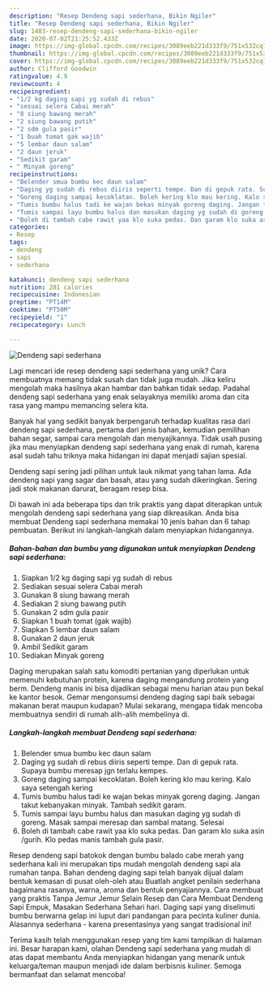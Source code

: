 ```yaml
---
description: "Resep Dendeng sapi sederhana, Bikin Ngiler"
title: "Resep Dendeng sapi sederhana, Bikin Ngiler"
slug: 1483-resep-dendeng-sapi-sederhana-bikin-ngiler
date: 2020-07-02T21:25:52.433Z
image: https://img-global.cpcdn.com/recipes/3089eeb221d333f9/751x532cq70/dendeng-sapi-sederhana-foto-resep-utama.jpg
thumbnail: https://img-global.cpcdn.com/recipes/3089eeb221d333f9/751x532cq70/dendeng-sapi-sederhana-foto-resep-utama.jpg
cover: https://img-global.cpcdn.com/recipes/3089eeb221d333f9/751x532cq70/dendeng-sapi-sederhana-foto-resep-utama.jpg
author: Clifford Goodwin
ratingvalue: 4.9
reviewcount: 4
recipeingredient:
- "1/2 kg daging sapi yg sudah di rebus"
- "sesuai selera Cabai merah"
- "8 siung bawang merah"
- "2 siung bawang putih"
- "2 sdm gula pasir"
- "1 buah tomat gak wajib"
- "5 lembar daun salam"
- "2 daun jeruk"
- "Sedikit garam"
- " Minyak goreng"
recipeinstructions:
- "Belender smua bumbu kec daun salam"
- "Daging yg sudah di rebus diiris seperti tempe. Dan di gepuk rata. Supaya bumbu meresap jgn terlalu kempes."
- "Goreng daging sampai kecoklatan. Boleh kering klo mau kering. Kalo saya setengah kering"
- "Tumis bumbu halus tadi ke wajan bekas minyak goreng daging. Jangan takut kebanyakan minyak. Tambah sedikit garam."
- "Tumis sampai layu bumbu halus dan masukan daging yg sudah di goreng. Masak sampai meresap dan sambal matang. Selesai"
- "Boleh di tambah cabe rawit yaa klo suka pedas. Dan garam klo suka asin /gurih. Klo pedas manis tambah gula pasir."
categories:
- Resep
tags:
- dendeng
- sapi
- sederhana

katakunci: dendeng sapi sederhana 
nutrition: 281 calories
recipecuisine: Indonesian
preptime: "PT14M"
cooktime: "PT50M"
recipeyield: "1"
recipecategory: Lunch

---
```



![Dendeng sapi sederhana](https://img-global.cpcdn.com/recipes/3089eeb221d333f9/751x532cq70/dendeng-sapi-sederhana-foto-resep-utama.jpg)

Lagi mencari ide resep dendeng sapi sederhana yang unik? Cara membuatnya memang tidak susah dan tidak juga mudah. Jika keliru mengolah maka hasilnya akan hambar dan bahkan tidak sedap. Padahal dendeng sapi sederhana yang enak selayaknya memiliki aroma dan cita rasa yang mampu memancing selera kita.

Banyak hal yang sedikit banyak berpengaruh terhadap kualitas rasa dari dendeng sapi sederhana, pertama dari jenis bahan, kemudian pemilihan bahan segar, sampai cara mengolah dan menyajikannya. Tidak usah pusing jika mau menyiapkan dendeng sapi sederhana yang enak di rumah, karena asal sudah tahu triknya maka hidangan ini dapat menjadi sajian spesial.

Dendeng sapi sering jadi pilihan untuk lauk nikmat yang tahan lama. Ada dendeng sapi yang sagar dan basah, atau yang sudah dikeringkan. Sering jadi stok makanan darurat, beragam resep bisa.


Di bawah ini ada beberapa tips dan trik praktis yang dapat diterapkan untuk mengolah dendeng sapi sederhana yang siap dikreasikan. Anda bisa membuat Dendeng sapi sederhana memakai 10 jenis bahan dan 6 tahap pembuatan. Berikut ini langkah-langkah dalam menyiapkan hidangannya.

<!--inarticleads1-->

##### Bahan-bahan dan bumbu yang digunakan untuk menyiapkan Dendeng sapi sederhana:

1. Siapkan 1/2 kg daging sapi yg sudah di rebus
1. Sediakan sesuai selera Cabai merah
1. Gunakan 8 siung bawang merah
1. Sediakan 2 siung bawang putih
1. Gunakan 2 sdm gula pasir
1. Siapkan 1 buah tomat (gak wajib)
1. Siapkan 5 lembar daun salam
1. Gunakan 2 daun jeruk
1. Ambil Sedikit garam
1. Sediakan  Minyak goreng


Daging merupakan salah satu komoditi pertanian yang diperlukan untuk memenuhi kebutuhan protein, karena daging mengandung protein yang berm. Dendeng manis ini bisa dijadikan sebagai menu harian atau pun bekal ke kantor besok. Gemar mengonsumsi dendeng daging sapi baik sebagai makanan berat maupun kudapan? Mulai sekarang, mengapa tidak mencoba membuatnya sendiri di rumah alih-alih membelinya di. 

<!--inarticleads2-->

##### Langkah-langkah membuat Dendeng sapi sederhana:

1. Belender smua bumbu kec daun salam
1. Daging yg sudah di rebus diiris seperti tempe. Dan di gepuk rata. Supaya bumbu meresap jgn terlalu kempes.
1. Goreng daging sampai kecoklatan. Boleh kering klo mau kering. Kalo saya setengah kering
1. Tumis bumbu halus tadi ke wajan bekas minyak goreng daging. Jangan takut kebanyakan minyak. Tambah sedikit garam.
1. Tumis sampai layu bumbu halus dan masukan daging yg sudah di goreng. Masak sampai meresap dan sambal matang. Selesai
1. Boleh di tambah cabe rawit yaa klo suka pedas. Dan garam klo suka asin /gurih. Klo pedas manis tambah gula pasir.


Resep dendeng sapi batokok dengan bumbu balado cabe merah yang sederhana kali ini merupakan tips mudah mengolah dendeng sapi ala rumahan tanpa. Bahan dendeng daging sapi telah banyak dijual dalam bentuk kemasan di pusat oleh-oleh atau Buatlah angket penilain sederhana bagaimana rasanya, warna, aroma dan bentuk penyajiannya. Cara membuat yang praktis Tanpa Jemur Jemur Selain Resep dan Cara Membuat Dendeng Sapi Empuk, Masakan Sederhana Sehari hari. Daging sapi yang diselimuti bumbu berwarna gelap ini luput dari pandangan para pecinta kuliner dunia. Alasannya sederhana - karena presentasinya yang sangat tradisional ini! 

Terima kasih telah menggunakan resep yang tim kami tampilkan di halaman ini. Besar harapan kami, olahan Dendeng sapi sederhana yang mudah di atas dapat membantu Anda menyiapkan hidangan yang menarik untuk keluarga/teman maupun menjadi ide dalam berbisnis kuliner. Semoga bermanfaat dan selamat mencoba!
